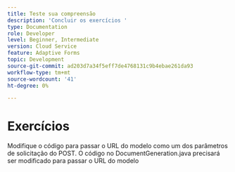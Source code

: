 ```yaml
---
title: Teste sua compreensão
description: 'Concluir os exercícios '
type: Documentation
role: Developer
level: Beginner, Intermediate
version: Cloud Service
feature: Adaptive Forms
topic: Development
source-git-commit: ad203d7a34f5eff7de4768131c9b4ebae261da93
workflow-type: tm+mt
source-wordcount: '41'
ht-degree: 0%

---
```



# Exercícios

Modifique o código para passar o URL do modelo como um dos parâmetros de solicitação do POST. O código no DocumentGeneration.java precisará ser modificado para passar o URL do modelo


